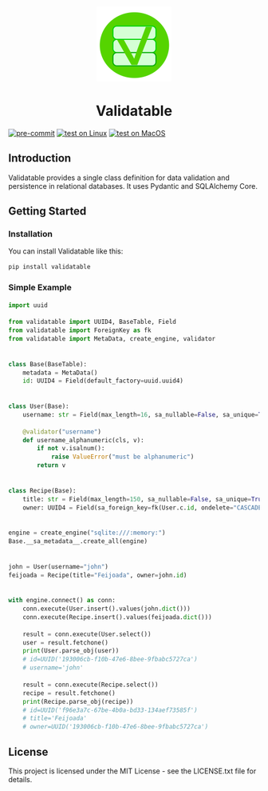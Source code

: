 <p align="center">
<img  width="150" height="150" src="./docs/img/V.svg">
</p>

<h1 align="center">Validatable</h1>

[![pre-commit](https://github.com/dcruzf/validatable/actions/workflows/pre-commit.yml/badge.svg)](https://github.com/dcruzf/validatable/actions/workflows/pre-commit.yml)
[![test on Linux](https://github.com/dcruzf/validatable/actions/workflows/test_linux.yml/badge.svg)](https://github.com/dcruzf/validatable/actions/workflows/test_linux.yml)
[![test on MacOS](https://github.com/dcruzf/validatable/actions/workflows/test_mac.yml/badge.svg)](https://github.com/dcruzf/validatable/actions/workflows/test_mac.yml)

## Introduction

Validatable provides a single class definition for data validation and persistence in relational databases. It uses Pydantic and SQLAlchemy Core.

## Getting Started

### Installation

You can install Validatable like this:

```sh
pip install validatable
```

### Simple Example

```py
import uuid

from validatable import UUID4, BaseTable, Field
from validatable import ForeignKey as fk
from validatable import MetaData, create_engine, validator


class Base(BaseTable):
    metadata = MetaData()
    id: UUID4 = Field(default_factory=uuid.uuid4)


class User(Base):
    username: str = Field(max_length=16, sa_nullable=False, sa_unique=True)

    @validator("username")
    def username_alphanumeric(cls, v):
        if not v.isalnum():
            raise ValueError("must be alphanumeric")
        return v


class Recipe(Base):
    title: str = Field(max_length=150, sa_nullable=False, sa_unique=True)
    owner: UUID4 = Field(sa_foreign_key=fk(User.c.id, ondelete="CASCADE"))


engine = create_engine("sqlite:///:memory:")
Base.__sa_metadata__.create_all(engine)


john = User(username="john")
feijoada = Recipe(title="Feijoada", owner=john.id)


with engine.connect() as conn:
    conn.execute(User.insert().values(john.dict()))
    conn.execute(Recipe.insert().values(feijoada.dict()))

    result = conn.execute(User.select())
    user = result.fetchone()
    print(User.parse_obj(user))
    # id=UUID('193006cb-f10b-47e6-8bee-9fbabc5727ca')
    # username='john'

    result = conn.execute(Recipe.select())
    recipe = result.fetchone()
    print(Recipe.parse_obj(recipe))
    # id=UUID('f96e3a7c-67be-4b0a-bd33-134aef73585f')
    # title='Feijoada'
    # owner=UUID('193006cb-f10b-47e6-8bee-9fbabc5727ca')


```

## License

This project is licensed under the MIT License - see the LICENSE.txt file for details.
